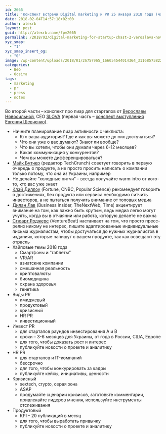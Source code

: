 ```yaml
---
id: 2665
title: 'Конспект встречи Digital marketing и PR 25 января 2018 года (часть 2 &#8211; Верослава Новосильная)'
date: 2018-02-04T14:57:18+02:00
author: alexrb
layout: post
guid: http://alexrb.name/?p=2665
permalink: /2018/02/digital-marketing-for-startup-chast-2-veroslava-novosylnaya/
xyz_smap:
  - "1"
xyz_smap_insert_og:
  - "0"
image: /wp-content/uploads/2018/01/26757965_166054544014364_3116857582212163213_o.jpg
categories:
  - Веб
  - Освіта
tags:
  - marketing
  - pr
  - press
  - notes
---
```

Во второй части &#8211; конспект про пиар для стартапов от [Верославы Новосильной](https://www.facebook.com/veroslava.novosilnaya?ref=br_rs), СЕО [SLOVA](https://www.facebook.com/slova.agency/) (первая часть &#8211; [конспект выступления Евгения Шевченко](http://alexrb.name/2018/01/konspekt-vstrechy-digital-marketing-y-pr-25-yanvarya-2018-hoda-chast-1-evhenyj-shevchenko/)).<!--more-->

  * Начните планирование пиар активности с чеклиста:
      * Кто ваша аудитория? Где и как вы можете до них достучаться?
      * Что они уже о вас думают? Знают ли вообще?
      * Что вы хотели, чтобы они думали через 6-12 месяцев?
      * Какая коммуникация у конкурентов?
      * Чем вы можете дифференцироваться?
  * [Майк Бутчер](https://techcrunch.com/author/mike-butcher/) (редактор TechCrunch) советует говорить в первую очередь о продукте, а не просто просить написать о компании только потому, что она из Украины, например
  * Не делайте &#8220;холодные питчи&#8221; &#8211; всегда получайте warm intro от кого-то, кто вас уже знает
  * [Клэй Диллоу](https://www.linkedin.com/in/cdillow) (Fortune, CNBC, Popular Science) рекомендует говорить о достижениях, без продукта или сервиса необходимо питчить инвесторов, а не пытаться получить внимание от топовых медиа
  * [Дилан Лав](https://www.linkedin.com/in/dylanlove) (Business Insider, TheNextWeb, Time) акцентирует внимание на том, как важно быть крутым, ведь медиа легко могут учуять, когда вы в отчаянии или работа, которую делаете не важна
  * [Стюарт Роджерс](https://twitter.com/therealsjr) (VentureBeat) настаивает на том, что просто пресс-релиз никому не интерес, пишите адаптированные индивидуальные письма журналистам, чтобы достучаться до нужных журналистов в изданиях, которые напишут о вашем продукте, так как освещают эту отрасль
  * Хайповые темы 2018 года
      * Смартфоны и &#8220;таблеты&#8221;
      * VR/AR
      * азиатские компании
      * смешанная реальность
      * криптовалюты
      * биомедицина
      * охрана здоровья
      * генетика
  * Виды PR
      * имиджевый
      * продуктовый
      * кризисный
      * HR PR
      * инвестиционный
  * Инвест PR
      * для стартапов раундов инвестирования А и В
      * сроки &#8211; 3-6 месяцев для Украины, от года в России, США, Европе
      * для того, чтобы доказать рост и интерес
      * публикуйте новости о проекте и аналитику
  * HR PR
      * для стартапов и IT-компаний
      * бессрочно
      * для того, чтобы конкурировать за кадры
      * публикуйте кейсы, инициативы, ценности
  * Кризисный
      * sextech, crypto, серая зона
      * ASAP
      * продумайте сценарии кризисов, заготовьте комментарии, привлекайте лидеров мнения, используйте инструменты отслеживания
  * Продуктовый
      * КPI &#8211; 20 публикаций в месяц
      * для того, чтобы выработать привычку
      * публикуйте новости о проекте и аналитику

&nbsp;
